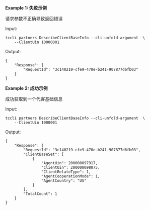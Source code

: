 **Example 1: 失败示例**

请求参数不正确导致返回错误

Input: 

```
tccli partners DescribeClientBaseInfo --cli-unfold-argument  \
    --ClientUin 10000001
```

Output: 
```
{
    "Response": {
        "RequestId": "3c140219-cfe9-470e-b241-907877d6fb03"
    }
}
```

**Example 2: 成功示例**

成功获取到一个代客基础信息

Input: 

```
tccli partners DescribeClientBaseInfo --cli-unfold-argument  \
    --ClientUin 1000001
```

Output: 
```
{
    "Response": {
        "RequestId": "3c140219-cfe9-470e-b241-907877d6fb03",
        "ClientBaseSet": [
            {
                "AgentUin": 200000097917,
                "ClientUin": 200000098075,
                "ClientRelateType": 1,
                "AgentCooperationMode": 1,
                "AgentCountry": "US"
            }
        ],
        "TotalCount": 1
    }
}
```

